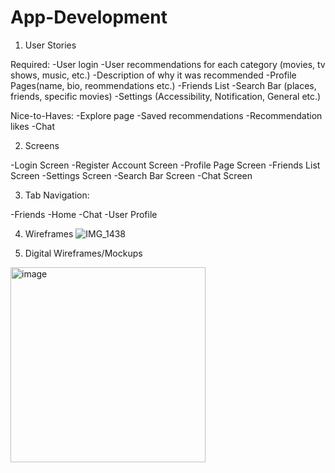 # App-Development

1. User Stories

  Required:
    -User login 
    -User recommendations for each category (movies, tv shows, music, etc.)
    -Description of why it was recommended
    -Profile Pages(name, bio, reommendations etc.)
    -Friends List
    -Search Bar (places, friends, specific movies)
    -Settings (Accessibility, Notification, General etc.)
    
  Nice-to-Haves:
    -Explore page
    -Saved recommendations
    -Recommendation likes
    -Chat 
    
2. Screens

  -Login Screen
  -Register Account Screen
  -Profile Page Screen
  -Friends List Screen
  -Settings Screen
  -Search Bar Screen
  -Chat Screen
		
  
  
3. Tab Navigation:
 
  -Friends
  -Home
  -Chat
  -User Profile
	
4. Wireframes
![IMG_1438](https://user-images.githubusercontent.com/70450120/193641889-6c40af91-6e28-48df-a849-acacff7c932f.jpg)

5. Digital Wireframes/Mockups
<img width="312" alt="image" src="https://user-images.githubusercontent.com/70450120/193644072-e6d259d0-7066-47b0-a073-e89d223b3c64.png">

